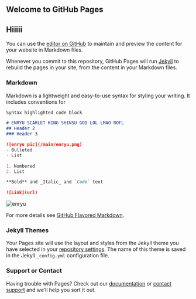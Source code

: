 ## Welcome to GitHub Pages
## Hiiiii
You can use the [editor on GitHub](https://github.com/enryushinsugod/enryushinsugod.github.io/edit/main/index.md) to maintain and preview the content for your website in Markdown files.

Whenever you commit to this repository, GitHub Pages will run [Jekyll](https://jekyllrb.com/) to rebuild the pages in your site, from the content in your Markdown files.

### Markdown

Markdown is a lightweight and easy-to-use syntax for styling your writing. It includes conventions for

```markdown
Syntax highlighted code block

# ENRYU SCARLET KING SHINSU GOD LOL LMAO ROFL
## Header 2
### Header 3

![enryu pic](/main/enryu.png)
- Bulleted
- List

1. Numbered
2. List

**Bold** and _Italic_ and `Code` text

![Link](url) 
```

![enryu](https://user-images.githubusercontent.com/93829063/140614062-cf2777fc-7ee6-4229-a43f-978214416132.png)


For more details see [GitHub Flavored Markdown](https://guides.github.com/features/mastering-markdown/).

### Jekyll Themes

Your Pages site will use the layout and styles from the Jekyll theme you have selected in your [repository settings](https://github.com/enryushinsugod/enryushinsugod.github.io/settings/pages). The name of this theme is saved in the Jekyll `_config.yml` configuration file.

### Support or Contact

Having trouble with Pages? Check out our [documentation](https://docs.github.com/categories/github-pages-basics/) or [contact support](https://support.github.com/contact) and we’ll help you sort it out.
